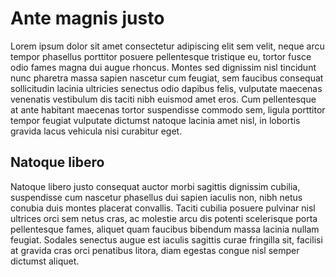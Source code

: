 # Ante magnis justo
Lorem ipsum dolor sit amet consectetur adipiscing elit sem velit, neque arcu tempor phasellus porttitor posuere pellentesque tristique eu, tortor fusce odio fames magna dui augue rhoncus. Montes sed dignissim nisl tincidunt nunc pharetra massa sapien nascetur cum feugiat, sem faucibus consequat sollicitudin lacinia ultricies senectus odio dapibus felis, vulputate maecenas venenatis vestibulum dis taciti nibh euismod amet eros. Cum pellentesque at ante habitant maecenas tortor suspendisse commodo sem, ligula porttitor tempor feugiat vulputate dictumst natoque lacinia amet nisl, in lobortis gravida lacus vehicula nisi curabitur eget. 

## Natoque libero

Natoque libero justo consequat auctor morbi sagittis dignissim cubilia, suspendisse cum nascetur phasellus dui sapien iaculis non, nibh netus conubia duis montes placerat convallis. Taciti cubilia posuere pulvinar nisl ultrices orci sem netus cras, ac molestie arcu dis potenti scelerisque porta pellentesque fames, aliquet quam faucibus bibendum massa lacinia nullam feugiat. Sodales senectus augue est iaculis sagittis curae fringilla sit, facilisi at gravida cras orci penatibus litora, diam egestas congue nisl semper dictumst aliquet. 